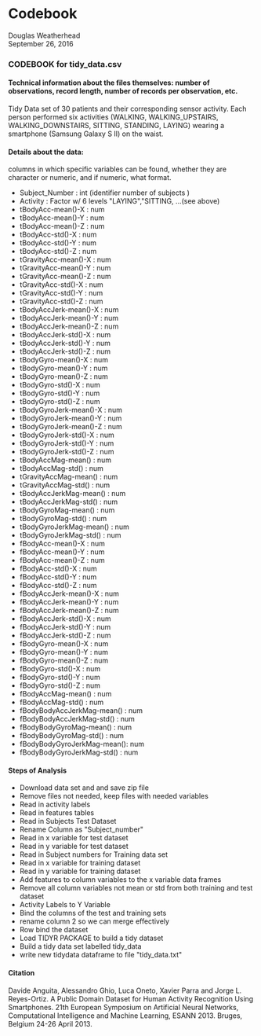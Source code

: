 # Codebook
Douglas Weatherhead  
September 26, 2016  



### CODEBOOK for tidy_data.csv


#### Technical information about the files themselves: number of observations, record length, number of records per observation, etc.
Tidy Data set of 30 patients and their corresponding sensor activity. Each person performed six activities (WALKING, WALKING_UPSTAIRS, WALKING_DOWNSTAIRS, SITTING, STANDING, LAYING) wearing a smartphone (Samsung Galaxy S II) on the waist. 

#### Details about the data: 
columns in which specific variables can be found, whether they are character or numeric, and if numeric, what format.

 - Subject_Number             : int  (identifier number of  subjects )
 - Activity                   : Factor w/ 6 levels "LAYING","SITTING, ...(see above) 
 - tBodyAcc-mean()-X          : num  
 - tBodyAcc-mean()-Y          : num  
 - tBodyAcc-mean()-Z          : num  
 - tBodyAcc-std()-X           : num  
 - tBodyAcc-std()-Y           : num  
 - tBodyAcc-std()-Z           : num  
 - tGravityAcc-mean()-X       : num  
 - tGravityAcc-mean()-Y       : num  
 - tGravityAcc-mean()-Z       : num  
 - tGravityAcc-std()-X        : num  
 - tGravityAcc-std()-Y        : num  
 - tGravityAcc-std()-Z        : num  
 - tBodyAccJerk-mean()-X      : num  
 - tBodyAccJerk-mean()-Y      : num  
 - tBodyAccJerk-mean()-Z      : num  
 - tBodyAccJerk-std()-X       : num  
 - tBodyAccJerk-std()-Y       : num  
 - tBodyAccJerk-std()-Z       : num  
 - tBodyGyro-mean()-X         : num  
 - tBodyGyro-mean()-Y         : num  
 - tBodyGyro-mean()-Z         : num  
 - tBodyGyro-std()-X          : num  
 - tBodyGyro-std()-Y          : num  
 - tBodyGyro-std()-Z          : num  
 - tBodyGyroJerk-mean()-X     : num  
 - tBodyGyroJerk-mean()-Y     : num  
 - tBodyGyroJerk-mean()-Z     : num  
 - tBodyGyroJerk-std()-X      : num  
 - tBodyGyroJerk-std()-Y      : num  
 - tBodyGyroJerk-std()-Z      : num  
 - tBodyAccMag-mean()         : num  
 - tBodyAccMag-std()          : num  
 - tGravityAccMag-mean()      : num  
 - tGravityAccMag-std()       : num  
 - tBodyAccJerkMag-mean()     : num  
 - tBodyAccJerkMag-std()      : num  
 - tBodyGyroMag-mean()        : num  
 - tBodyGyroMag-std()         : num  
 - tBodyGyroJerkMag-mean()    : num  
 - tBodyGyroJerkMag-std()     : num  
 - fBodyAcc-mean()-X          : num  
 - fBodyAcc-mean()-Y          : num  
 - fBodyAcc-mean()-Z          : num  
 - fBodyAcc-std()-X           : num  
 - fBodyAcc-std()-Y           : num  
 - fBodyAcc-std()-Z           : num  
 - fBodyAccJerk-mean()-X      : num  
 - fBodyAccJerk-mean()-Y      : num  
 - fBodyAccJerk-mean()-Z      : num  
 - fBodyAccJerk-std()-X       : num  
 - fBodyAccJerk-std()-Y       : num  
 - fBodyAccJerk-std()-Z       : num  
 - fBodyGyro-mean()-X         : num  
 - fBodyGyro-mean()-Y         : num  
 - fBodyGyro-mean()-Z         : num  
 - fBodyGyro-std()-X          : num  
 - fBodyGyro-std()-Y          : num  
 - fBodyGyro-std()-Z          : num  
 - fBodyAccMag-mean()         : num  
 - fBodyAccMag-std()          : num  
 - fBodyBodyAccJerkMag-mean() : num  
 - fBodyBodyAccJerkMag-std()  : num  
 - fBodyBodyGyroMag-mean()    : num  
 - fBodyBodyGyroMag-std()     : num  
 - fBodyBodyGyroJerkMag-mean(): num  
 - fBodyBodyGyroJerkMag-std() : num 

#### Steps of Analysis

- Download data set and and save zip file
- Remove files not needed, keep files with needed variables
- Read in activity labels
- Read in features tables
- Read in Subjects Test Dataset
- Rename Column as "Subject_number"
- Read in x variable for test dataset
- Read in y variable for test dataset
- Read in Subject numbers for Training data set
- Read in x variable for training dataset
- Read in y variable for training dataset
- Add features to column variables to the x variable data frames
- Remove all column variables not mean or std from both training and test dataset
- Activity Labels to Y Variable
- Bind the columns of the test and training sets
- rename column 2 so we can merge effectively
- Row bind the dataset
- Load TIDYR PACKAGE to build a tidy dataset
- Build a tidy data set labelled tidy_data
- write new tidydata dataframe to file "tidy_data.txt"



#### Citation
Davide Anguita, Alessandro Ghio, Luca Oneto, Xavier Parra and Jorge L. Reyes-Ortiz. A Public Domain Dataset for Human Activity Recognition Using Smartphones. 21th European Symposium on Artificial Neural Networks, Computational Intelligence and Machine Learning, ESANN 2013. Bruges, Belgium 24-26 April 2013.
